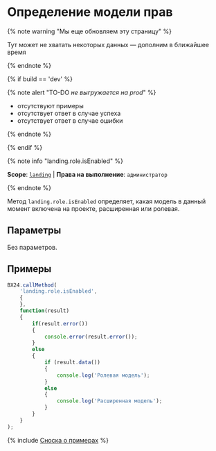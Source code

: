 # Определение модели прав

{% note warning "Мы еще обновляем эту страницу" %}

Тут может не хватать некоторых данных — дополним в ближайшее время

{% endnote %}

{% if build == 'dev' %}

{% note alert "TO-DO _не выгружается на prod_" %}

- отсутствуют примеры
- отсутствует ответ в случае успеха
- отсутствует ответ в случае ошибки

{% endnote %}

{% endif %}

{% note info "landing.role.isEnabled" %}

**Scope**: [`landing`](../../scopes/permissions.md) | **Права на выполнение**: `администратор`

{% endnote %}

Метод `landing.role.isEnabled` определяет, какая модель в данный момент включена на проекте, расширенная или ролевая.

## Параметры

Без параметров.

## Примеры

```js
BX24.callMethod(
    'landing.role.isEnabled',
    {
    },
    function(result)
    {
        if(result.error())
        {
            console.error(result.error());
        }
        else
        {
            if (result.data())
            {
                console.log('Ролевая модель');
            }
            else
            {
                console.log('Расширенная модель');
            }
        }
    }
);
```

{% include [Сноска о примерах](../../../_includes/examples.md) %}